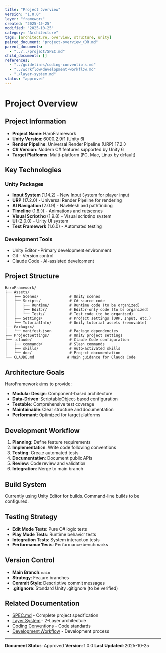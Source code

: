 ```yaml
---
title: "Project Overview"
version: "1.0.0"
layer: "framework"
created: "2025-10-25"
modified: "2025-10-25"
category: "Architecture"
tags: [architecture, overview, structure, unity]
paired_document: "project-overview_KOR.md"
parent_documents:
  - "../../project/SPEC.md"
child_documents: []
references:
  - "../guidelines/coding-conventions.md"
  - "../workflow/development-workflow.md"
  - "./layer-system.md"
status: "approved"
---
```


# Project Overview

## Project Information

- **Project Name**: HaroFramework
- **Unity Version**: 6000.2.9f1 (Unity 6)
- **Render Pipeline**: Universal Render Pipeline (URP) 17.2.0
- **C# Version**: Modern C# features supported by Unity 6
- **Target Platforms**: Multi-platform (PC, Mac, Linux by default)

## Key Technologies

### Unity Packages
- **Input System** (1.14.2) - New Input System for player input
- **URP** (17.2.0) - Universal Render Pipeline for rendering
- **AI Navigation** (2.0.9) - NavMesh and pathfinding
- **Timeline** (1.8.9) - Animations and cutscenes
- **Visual Scripting** (1.9.8) - Visual scripting system
- **UI** (2.0.0) - Unity UI system
- **Test Framework** (1.6.0) - Automated testing

### Development Tools
- Unity Editor - Primary development environment
- Git - Version control
- Claude Code - AI-assisted development

## Project Structure

```
HaroFramework/
├── Assets/
│   ├── Scenes/              # Unity scenes
│   ├── Scripts/             # C# source code
│   │   ├── Runtime/         # Runtime code (to be organized)
│   │   ├── Editor/          # Editor-only code (to be organized)
│   │   └── Tests/           # Test code (to be organized)
│   ├── Settings/            # Project settings (URP, Input, etc.)
│   └── TutorialInfo/        # Unity tutorial assets (removable)
├── Packages/
│   └── manifest.json        # Package dependencies
├── ProjectSettings/         # Unity project settings
├── .claude/                 # Claude Code configuration
│   ├── commands/            # Slash commands
│   ├── skills/              # Auto-activated skills
│   └── doc/                 # Project documentation
└── CLAUDE.md               # Main guidance for Claude Code
```

## Architecture Goals

HaroFramework aims to provide:
- **Modular Design**: Component-based architecture
- **Data-Driven**: ScriptableObject-based configuration
- **Testable**: Comprehensive test coverage
- **Maintainable**: Clear structure and documentation
- **Performant**: Optimized for target platforms

## Development Workflow

1. **Planning**: Define feature requirements
2. **Implementation**: Write code following conventions
3. **Testing**: Create automated tests
4. **Documentation**: Document public APIs
5. **Review**: Code review and validation
6. **Integration**: Merge to main branch

## Build System

Currently using Unity Editor for builds. Command-line builds to be configured.

## Testing Strategy

- **Edit Mode Tests**: Pure C# logic tests
- **Play Mode Tests**: Runtime behavior tests
- **Integration Tests**: System interaction tests
- **Performance Tests**: Performance benchmarks

## Version Control

- **Main Branch**: `main`
- **Strategy**: Feature branches
- **Commit Style**: Descriptive commit messages
- **.gitignore**: Standard Unity .gitignore (to be verified)

## Related Documentation

- [SPEC.md](../../project/SPEC.md) - Complete project specification
- [Layer System](./layer-system.md) - 2-Layer architecture
- [Coding Conventions](../guidelines/coding-conventions.md) - Code standards
- [Development Workflow](../workflow/development-workflow.md) - Development process

---

**Document Status**: Approved
**Version**: 1.0.0
**Last Updated**: 2025-10-25
